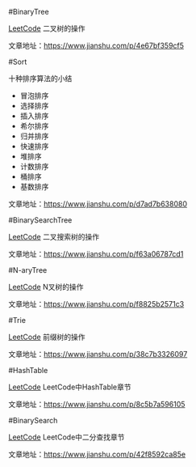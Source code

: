 #BinaryTree

[LeetCode](https://leetcode.com/explore/learn/card/data-structure-tree/)
二叉树的操作

文章地址：https://www.jianshu.com/p/4e67bf359cf5

#Sort

十种排序算法的小结

- 冒泡排序
- 选择排序
- 插入排序
- 希尔排序
- 归并排序
- 快速排序
- 堆排序
- 计数排序
- 桶排序
- 基数排序

文章地址：https://www.jianshu.com/p/d7ad7b638080


#BinarySearchTree

[LeetCode](https://leetcode.com/explore/learn/card/introduction-to-data-structure-binary-search-tree/)
二叉搜索树的操作

文章地址：https://www.jianshu.com/p/f63a06787cd1

#N-aryTree

[LeetCode](https://leetcode.com/explore/learn/card/n-ary-tree/)
N叉树的操作

文章地址：https://www.jianshu.com/p/f8825b2571c3

#Trie

[LeetCode](https://leetcode.com/explore/learn/card/trie/)
前缀树的操作

文章地址：https://www.jianshu.com/p/38c7b3326097

#HashTable

[LeetCode](https://leetcode.com/explore/learn/card/hash-table/)
LeetCode中HashTable章节

文章地址：https://www.jianshu.com/p/8c5b7a596105

#BinarySearch

[LeetCode](https://leetcode.com/explore/learn/card/binary-search/)
LeetCode中二分查找章节

文章地址：https://www.jianshu.com/p/42f8592ca85e
